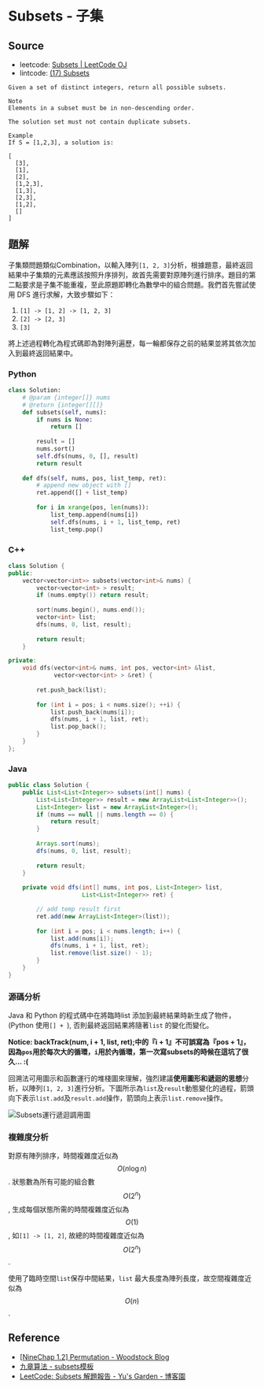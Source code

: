 # Subsets - 子集

## Source

- leetcode: [Subsets | LeetCode OJ](https://leetcode.com/problems/subsets/)
- lintcode: [(17) Subsets](http://www.lintcode.com/en/problem/subsets/)

```
Given a set of distinct integers, return all possible subsets.

Note
Elements in a subset must be in non-descending order.

The solution set must not contain duplicate subsets.

Example
If S = [1,2,3], a solution is:

[
  [3],
  [1],
  [2],
  [1,2,3],
  [1,3],
  [2,3],
  [1,2],
  []
]
```

## 題解

子集類問題類似Combination，以輸入陣列`[1, 2, 3]`分析，根據題意，最終返回結果中子集類的元素應該按照升序排列，故首先需要對原陣列進行排序。題目的第二點要求是子集不能重複，至此原題即轉化為數學中的組合問題。我們首先嘗試使用 DFS 進行求解，大致步驟如下：

1. `[1] -> [1, 2] -> [1, 2, 3]`
2. `[2] -> [2, 3]`
3. `[3]`

將上述過程轉化為程式碼即為對陣列遍歷，每一輪都保存之前的結果並將其依次加入到最終返回結果中。

### Python

```python
class Solution:
    # @param {integer[]} nums
    # @return {integer[][]}
    def subsets(self, nums):
        if nums is None:
            return []
        
        result = []
        nums.sort()
        self.dfs(nums, 0, [], result)
        return result
    
    def dfs(self, nums, pos, list_temp, ret):
        # append new object with []
        ret.append([] + list_temp)
        
        for i in xrange(pos, len(nums)):
            list_temp.append(nums[i])
            self.dfs(nums, i + 1, list_temp, ret)
            list_temp.pop()
```

### C++

```c++
class Solution {
public:
    vector<vector<int>> subsets(vector<int>& nums) {
        vector<vector<int> > result;
        if (nums.empty()) return result;
        
        sort(nums.begin(), nums.end());
        vector<int> list;
        dfs(nums, 0, list, result);
        
        return result;
    }

private:
    void dfs(vector<int>& nums, int pos, vector<int> &list,
             vector<vector<int> > &ret) {
        
        ret.push_back(list);
        
        for (int i = pos; i < nums.size(); ++i) {
            list.push_back(nums[i]);
            dfs(nums, i + 1, list, ret);
            list.pop_back();
        }
    }
};
```

### Java

```java
public class Solution {
    public List<List<Integer>> subsets(int[] nums) {
        List<List<Integer>> result = new ArrayList<List<Integer>>();
        List<Integer> list = new ArrayList<Integer>();
        if (nums == null || nums.length == 0) {
            return result;
        }
        
        Arrays.sort(nums);
        dfs(nums, 0, list, result);
        
        return result;
    }
    
    private void dfs(int[] nums, int pos, List<Integer> list,
                     List<List<Integer>> ret) {

        // add temp result first
        ret.add(new ArrayList<Integer>(list));
        
        for (int i = pos; i < nums.length; i++) {
            list.add(nums[i]);
            dfs(nums, i + 1, list, ret);
            list.remove(list.size() - 1);
        }
    }
}
```

### 源碼分析

Java 和 Python 的程式碼中在將臨時list 添加到最終結果時新生成了物件，(Python 使用`[] + `), 否則最終返回結果將隨著`list` 的變化而變化。

**Notice: backTrack(num, i + 1, list, ret);中的『i + 1』不可誤寫為『pos + 1』，因為`pos`用於每次大的循環，`i`用於內循環，第一次寫subsets的時候在這坑了很久... :(**

回溯法可用圖示和函數運行的堆棧圖來理解，強烈建議**使用圖形和遞迴的思想**分析，以陣列`[1, 2, 3]`進行分析。下圖所示為`list`及`result`動態變化的過程，箭頭向下表示`list.add`及`result.add`操作，箭頭向上表示`list.remove`操作。

![Subsets運行遞迴調用圖](../images/subsets.jpg)

### 複雜度分析

對原有陣列排序，時間複雜度近似為 $$O(n \log n)$$. 狀態數為所有可能的組合數 $$O(2^n)$$, 生成每個狀態所需的時間複雜度近似為 $$O(1)$$, 如`[1] -> [1, 2]`, 故總的時間複雜度近似為 $$O(2^n)$$.

使用了臨時空間`list`保存中間結果，`list` 最大長度為陣列長度，故空間複雜度近似為 $$O(n)$$.

## Reference

- [[NineChap 1.2] Permutation - Woodstock Blog](http://okckd.github.io/blog/2014/06/12/NineChap-Permutation/)
- [九章算法 - subsets模板](http://www.jiuzhang.com/solutions/subsets/)
- [LeetCode: Subsets 解題報告 - Yu's Garden - 博客園](http://www.cnblogs.com/yuzhangcmu/p/4211815.html)
